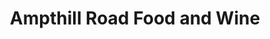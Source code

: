 ---
title: "Ampthill Road Food and Wine"
url: /bedford/ampthill-road-food-and-wine/
shop: convenience
---
